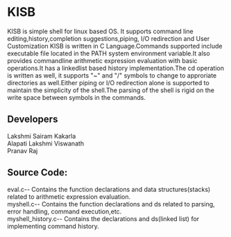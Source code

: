 # KISB
KISB is simple shell for linux based OS. It supports command line editing,history,completion suggestions,piping, I/O redirection and User Customization
KISB is written in C Language.Commands supported include executable file located in the PATH system environment variable.It also provides commandline arithmetic expression evaluation with basic operations.It has a linkedlist based history implementation.The cd operation is written as well, it supports "~" and "/" symbols to change to approriate directories as well.Either piping or I/O redirection alone is supported to maintain the simplicity of the shell.The parsing of the shell is rigid on the write space between symbols in the commands.  
## Developers  
   Lakshmi Sairam Kakarla  
   Alapati Lakshmi Viswanath  
   Pranav Raj  
## Source Code:  
eval.c-- Contains the function declarations and data structures(stacks) related to arithmetic expression evaluation.<br>
myshell.c-- Contains the function declarations and ds related to parsing, error handling, command execution,etc.<br>
myshell_history.c-- Contains the declarations and ds(linked list) for implementing command history.
